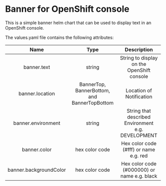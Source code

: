 # Banner for OpenShift console

This is a simple banner helm chart that can be used to display text in an OpenShift 
console. 

The values.yaml file contains the following attributes:

| Name | Type | Description |
| :---: | :----: | :----: |
| banner.text | string | String to display on the OpenShift console |
| banner.location | BannerTop, BannerBottom, and BannerTopBottom | Location of Notification |
| banner.environment | string | String that described Environment e.g. DEVELOPMENT |
| banner.color |  hex color code | Hex color code (#fff) or name e.g. red |
| banner.backgroundColor |  hex color code | Hex color code (#000000) or name e.g. black |

